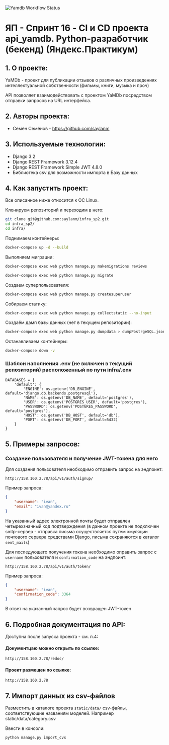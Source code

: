 ![Yamdb Workflow Status](https://github.com/saylanm/yamdb_final/actions/workflows/yamdb_workflow.yml/badge.svg)

# ЯП - Спринт 16 - CI и CD проекта api_yamdb. Python-разработчик (бекенд) (Яндекс.Практикум)

## 1. О проекте:
YaMDb - проект для публикации отзывов о различных произведениях интеллектуальной собственности (фильмы, книги, музыка и проч) 

API  позволяет взаимодействовать с проектом YaMDb посредством отправки запросов на URL интерфейса.

## 2. Авторы проекта:
- Семён Семёнов - https://github.com/saylanm

## 3. Используемые технологии:
- Django 3.2
- Django REST Framework 3.12.4
- Django REST Framework Simple JWT 4.8.0
- Библиотека csv для возможности импорта в Базу данных

## 4. Как запустить проект:

Все описанное ниже относится к ОС Linux.

Клонируем репозиторий и переходим в него:

```bash
git clone git@github.com:saylanm/infra_sp2.git
cd infra_sp2/
cd infra/
```

Поднимаем контейнеры:

```bash
docker-compose up -d --build
```

Выполняем миграции:

```bash
docker-compose exec web python manage.py makemigrations reviews
```

```bash
docker-compose exec web python manage.py migrate
```

Создаем суперпользователя:

```bash
docker-compose exec web python manage.py createsuperuser
```

Собираем статику:

```bash
docker-compose exec web python manage.py collectstatic --no-input
```

Создаём дамп базы данных (нет в текущем репозитории):

```bash
docker-compose exec web python manage.py dumpdata > dumpPostrgeSQL.json
```

Останавливаем контейнеры:

```bash
docker-compose down -v
```

### Шаблон наполнения .env (не включен в текущий репозиторий) расположенный по пути infra/.env

```
DATABASES = {
    'default': {
        'ENGINE': os.getenv('DB_ENGINE', default='django.db.backends.postgresql'),
        'NAME': os.getenv('DB_NAME', default='postgres'),
        'USER': os.getenv('POSTGRES_USER', default='postgres'),
        'PASSWORD': os.getenv('POSTGRES_PASSWORD', default='postgres'),
        'HOST': os.getenv('DB_HOST', default='db'),
        'PORT': os.getenv('DB_PORT', default=5432)
    }
}
```

## 5. Примеры запросов:
### Создание пользователя и получение JWT-токена для него
Для создания пользователя необходимо отправить запрос на эндпоинт:
```
http://158.160.2.78/api/v1/auth/signup/
```
Пример запроса:
```json
{
    "username": "ivan",
    "email": "ivan@yandex.ru"
}
```
На указанный адрес электронной почты будет отправлен четырехзначный код подтверждения (в данном проекте не подключен smtp-сервер - отправка письма осуществляется путем эмуляции почтового сервера средствами Django, письма сохраняются в каталог `sent_mails`)

Для последующего получения токена необходимо оправить запрос с `username` пользователя и `confirmation_code` на эндпоинт:
```
http://158.160.2.78/api/v1/auth/token/
```
Пример запроса:
```json
{
    "username": "ivan",
    "confirmation_code": 3364
}
```
В ответ на указанный запрос будет возвращен JWT-токен
## 6. Подробная документация по API:
Доступна после запуска проекта - см. п.4:
#### Документцаю можно открыть по ссылке:
```http://158.160.2.78/redoc/```
#### Проект размещен по ссылке:
```http://158.160.2.78```

## 7. Импорт данных из csv-файлов
Разместить в каталоге проекта `static/data/` csv-файлы, соответствующие названиям моделей.
Например static/data/category.csv

Ввести в консоли:
```bash
python manage.py import_cvs
```